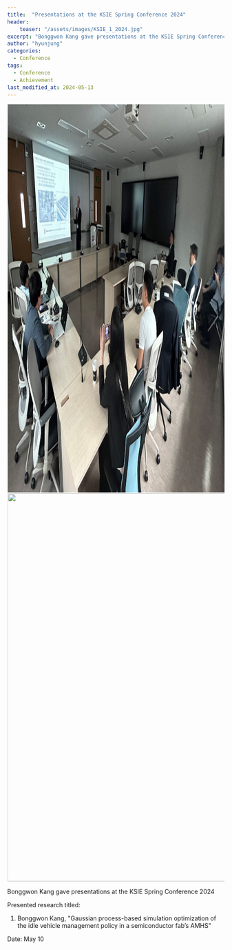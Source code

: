 ```yaml
---
title:  "Presentations at the KSIE Spring Conference 2024"
header:
    teaser: "/assets/images/KSIE_1_2024.jpg"
excerpt: "Bonggwon Kang gave presentations at the KSIE Spring Conference 2024"
author: "hyunjung"
categories:
  - Conference
tags:
  - Conference
  - Achievement
last_modified_at: 2024-05-13
---
```

<img align="center" width="900" height="900" style="border: 1px solid white" src="/assets/images/KSIE_1_2024.jpg">
<img align="center" width="900" height="900" style="border: 1px solid white" src="/assets/images/KSIE_2_2024.jpg">  


Bonggwon Kang gave presentations at the KSIE Spring Conference 2024

Presented research titled:
1) Bonggwon Kang, "Gaussian process-based simulation optimization of the idle vehicle management policy in a semiconductor fab’s AMHS"

Date: May 10